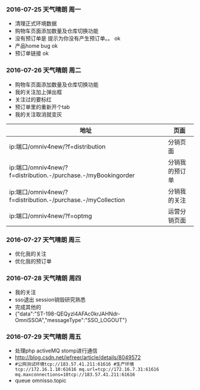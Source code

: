 ### 2016-07-25 天气晴朗 周一
- 清理正式环境数据
- 购物车页面添加数量及仓库切换功能
- 没有预订单是 提示为你没有产生预订单。。 ok
- 产品home bug ok
- 预订单链接 ok


### 2016-07-26 天气晴朗 周二
- 购物车页面添加数量及仓库切换功能
- 我的关注加上弹出框
- 关注过的要标红
- 预订单里的重新开个tab
- 我的关注取消就变灰

地址 | 页面
---| ----
ip:端口/omniv4new/?f=distribution | 分销页面
ip:端口/omniv4new/?f=distribution.-/purchase.-/myBookingorder | 分销我的预订单
ip:端口/omniv4new/?f=distribution.-/purchase.-/myCollection  | 分销我的关注
ip:端口/omniv4new/?f=optmg  | 运营分销页面

### 2016-07-27 天气晴朗 周三
- 优化我的关注
- 优化我的预订单


### 2016-07-28 天气晴朗 周四
- 我的关注
- sso退出 session销毁研究熟悉
- 完成其他的
- {"data":"ST-198-QEQyzl4AFAc0krJAHNdr-OmniSSOA","messageType":"SSO_LOGOUT"}

### 2016-07-29 天气晴朗 周五
- 处理php activeMQ stomp进行通信
- http://blog.csdn.net/iefreer/article/details/8049572
- `#公网测试环境tcp://183.57.41.211:61616
#生产环境tcp://172.16.1.10:61616
mq.url=tcp://172.16.7.31:61616
mq.maxconnections=10tcp://183.57.41.211:61616`
- queue omnisso.topic